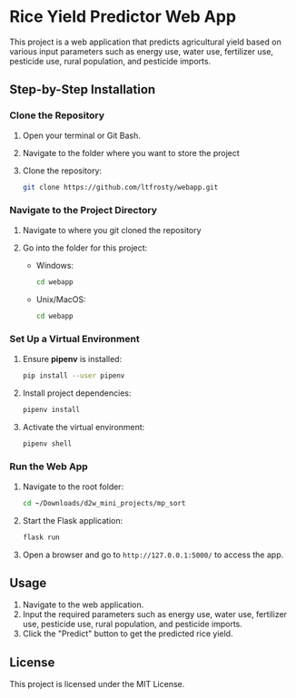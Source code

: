 # Rice Yield Predictor Web App
This project is a web application that predicts agricultural yield based on various input parameters such as energy use, water use, fertilizer use, pesticide use, rural population, and pesticide imports.

## Step-by-Step Installation  

### Clone the Repository  

1. Open your terminal or Git Bash.  

2. Navigate to the folder where you want to store the project

3. Clone the repository:  
   ```bash  
   git clone https://github.com/ltfrosty/webapp.git  
   ```  

### Navigate to the Project Directory  
1. Navigate to where you git cloned the repository

2. Go into the folder for this project:  
   - Windows:  
     ```bash  
     cd webapp  
     ```  
   - Unix/MacOS:  
     ```bash  
     cd webapp 
     ```  

### Set Up a Virtual Environment  

1. Ensure **pipenv** is installed:  
   ```bash  
   pip install --user pipenv  
   ```  
2. Install project dependencies:  
   ```bash  
   pipenv install  
   ```  
3. Activate the virtual environment:  
   ```bash  
   pipenv shell  
   ```  

### Run the Web App  

1. Navigate to the root folder:  
   ```bash  
   cd ~/Downloads/d2w_mini_projects/mp_sort  
   ```  
2. Start the Flask application:  
   ```bash  
   flask run  
   ```  
3. Open a browser and go to `http://127.0.0.1:5000/` to access the app. 

## Usage

1. Navigate to the web application.
2. Input the required parameters such as energy use, water use, fertilizer use, pesticide use, rural population, and pesticide imports.
3. Click the "Predict" button to get the predicted rice yield.

## License

This project is licensed under the MIT License.
    